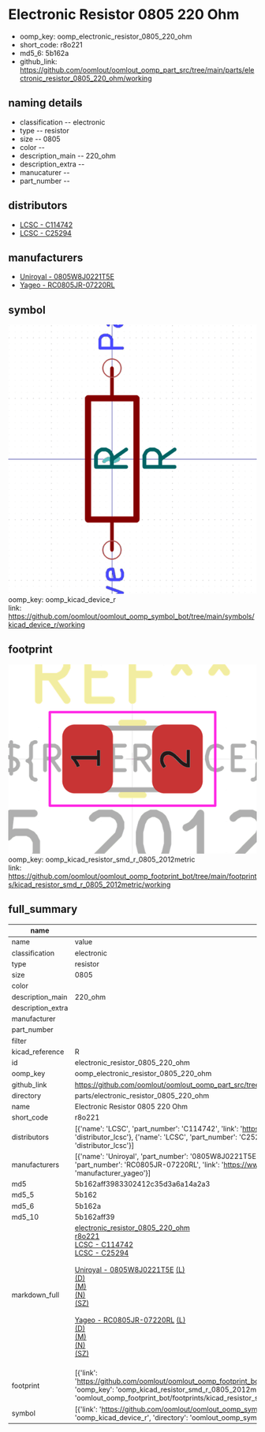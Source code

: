# Electronic Resistor 0805 220 Ohm

  
* oomp_key: oomp_electronic_resistor_0805_220_ohm 
* short_code: r8o221
* md5_6: 5b162a  
* github_link: https://github.com/oomlout/oomlout_oomp_part_src/tree/main/parts/electronic_resistor_0805_220_ohm/working  
## naming details
* classification -- electronic
* type -- resistor
* size -- 0805
* color -- 
* description_main -- 220_ohm
* description_extra -- 
* manucaturer -- 
* part_number -- 

## distributors
* [LCSC - C114742](https://lcsc.com/product-detail/C114742.html)  
* [LCSC - C25294](https://lcsc.com/product-detail/C25294.html)  

## manufacturers
* [Uniroyal - 0805W8J0221T5E]()  
* [Yageo - RC0805JR-07220RL](https://www.yageo.com/en/Chart/Download/pdf/RC0805JR-07220RL)  

## symbol

![](symbol/0/working/working_600.png)  
oomp_key: oomp_kicad_device_r  
link: https://github.com/oomlout/oomlout_oomp_symbol_bot/tree/main/symbols/kicad_device_r/working  

## footprint

![](footprint/0/working/working_600.png)  
oomp_key: oomp_kicad_resistor_smd_r_0805_2012metric  
link: https://github.com/oomlout/oomlout_oomp_footprint_bot/tree/main/footprints/kicad_resistor_smd_r_0805_2012metric/working  

## full_summary
| name | value | 
| --- | --- | 
| name | value | 
| classification | electronic | 
| type | resistor | 
| size | 0805 | 
| color |  | 
| description_main | 220_ohm | 
| description_extra |  | 
| manufacturer |  | 
| part_number |  | 
| filter |  | 
| kicad_reference | R | 
| id | electronic_resistor_0805_220_ohm | 
| oomp_key | oomp_electronic_resistor_0805_220_ohm | 
| github_link | https://github.com/oomlout/oomlout_oomp_part_src/tree/main/parts/electronic_resistor_0805_220_ohm/working | 
| directory | parts/electronic_resistor_0805_220_ohm | 
| name | Electronic Resistor 0805 220 Ohm | 
| short_code | r8o221 | 
| distributors | [{'name': 'LCSC', 'part_number': 'C114742', 'link': 'https://lcsc.com/product-detail/C114742.html', 'id': 'distributor_lcsc'}, {'name': 'LCSC', 'part_number': 'C25294', 'link': 'https://lcsc.com/product-detail/C25294.html', 'id': 'distributor_lcsc'}] | 
| manufacturers | [{'name': 'Uniroyal', 'part_number': '0805W8J0221T5E', 'link': '', 'id': 'manufacturer_uniroyal'}, {'name': 'Yageo', 'part_number': 'RC0805JR-07220RL', 'link': 'https://www.yageo.com/en/Chart/Download/pdf/RC0805JR-07220RL', 'id': 'manufacturer_yageo'}] | 
| md5 | 5b162aff3983302412c35d3a6a14a2a3 | 
| md5_5 | 5b162 | 
| md5_6 | 5b162a | 
| md5_10 | 5b162aff39 | 
| markdown_full | [electronic_resistor_0805_220_ohm](https://github.com/oomlout/oomlout_oomp_part_src/tree/main/parts/electronic_resistor_0805_220_ohm/working)<br>[r8o221](https://github.com/oomlout/oomlout_oomp_part_src/tree/main/parts/electronic_resistor_0805_220_ohm/working)<br>[LCSC - C114742<br>](https://lcsc.com/product-detail/C114742.html)[LCSC - C25294<br>](https://lcsc.com/product-detail/C25294.html)<br>[Uniroyal - 0805W8J0221T5E]() [(L)<br>](https://www.lcsc.com/search?q=0805W8J0221T5E)[(D)<br>](https://www.digikey.com/en/products?,keywords=0805W8J0221T5E)[(M)<br>](https://www.mouser.com/Search/Refine?Keyword=0805W8J0221T5E)[(N)<br>](https://www.newark.com/search?st=0805W8J0221T5E)[(SZ)<br>](https://so.szlcsc.com/global.html?k=0805W8J0221T5E)<br>[Yageo - RC0805JR-07220RL](https://www.yageo.com/en/Chart/Download/pdf/RC0805JR-07220RL) [(L)<br>](https://www.lcsc.com/search?q=RC0805JR-07220RL)[(D)<br>](https://www.digikey.com/en/products?,keywords=RC0805JR-07220RL)[(M)<br>](https://www.mouser.com/Search/Refine?Keyword=RC0805JR-07220RL)[(N)<br>](https://www.newark.com/search?st=RC0805JR-07220RL)[(SZ)<br>](https://so.szlcsc.com/global.html?k=RC0805JR-07220RL)<br> | 
| footprint | [{'link': 'https://github.com/oomlout/oomlout_oomp_footprint_bot/tree/main/foootprntss/kicad_resistor_smd_r_0805_2012metric', 'oomp_key': 'oomp_kicad_resistor_smd_r_0805_2012metric', 'directory': 'oomlout_oomp_footprint_bot/footprints/kicad_resistor_smd_r_0805_2012metric//working/working.kicad_mod'}] | 
| symbol | [{'link': 'https://github.com/oomlout/oomlout_oomp_symbol_bot/tree/main/symbols/kicad_device_r', 'oomp_key': 'oomp_kicad_device_r', 'directory': 'oomlout_oomp_symbol_bot/symbols/kicad_device_r//working/working.kicad_sym'}] | 
